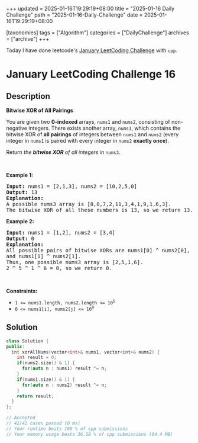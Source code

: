 +++
updated = 2025-01-16T19:29:19+08:00
title = "2025-01-16 Daily Challenge"
path = "2025-01-16-Daily-Challenge"
date = 2025-01-16T19:29:19+08:00

[taxonomies]
tags = ["Algorithm"]
categories = ["DailyChallenge"]
archives = ["archive"]
+++

Today I have done leetcode's [January LeetCoding Challenge](https://leetcode.com/problems/bitwise-xor-of-all-pairings/) with `cpp`.

<!-- more -->

# January LeetCoding Challenge 16

## Description

**Bitwise XOR of All Pairings**

<p>You are given two <strong>0-indexed</strong> arrays, <code>nums1</code> and <code>nums2</code>, consisting of non-negative integers. There exists another array, <code>nums3</code>, which contains the bitwise XOR of <strong>all pairings</strong> of integers between <code>nums1</code> and <code>nums2</code> (every integer in <code>nums1</code> is paired with every integer in <code>nums2</code> <strong>exactly once</strong>).</p>

<p>Return<em> the <strong>bitwise XOR</strong> of all integers in </em><code>nums3</code>.</p>

<p>&nbsp;</p>
<p><strong class="example">Example 1:</strong></p>

<pre>
<strong>Input:</strong> nums1 = [2,1,3], nums2 = [10,2,5,0]
<strong>Output:</strong> 13
<strong>Explanation:</strong>
A possible nums3 array is [8,0,7,2,11,3,4,1,9,1,6,3].
The bitwise XOR of all these numbers is 13, so we return 13.
</pre>

<p><strong class="example">Example 2:</strong></p>

<pre>
<strong>Input:</strong> nums1 = [1,2], nums2 = [3,4]
<strong>Output:</strong> 0
<strong>Explanation:</strong>
All possible pairs of bitwise XORs are nums1[0] ^ nums2[0], nums1[0] ^ nums2[1], nums1[1] ^ nums2[0],
and nums1[1] ^ nums2[1].
Thus, one possible nums3 array is [2,5,1,6].
2 ^ 5 ^ 1 ^ 6 = 0, so we return 0.
</pre>

<p>&nbsp;</p>
<p><strong>Constraints:</strong></p>

<ul>
	<li><code>1 &lt;= nums1.length, nums2.length &lt;= 10<sup>5</sup></code></li>
	<li><code>0 &lt;= nums1[i], nums2[j] &lt;= 10<sup>9</sup></code></li>
</ul>


## Solution

``` cpp
class Solution {
public:
  int xorAllNums(vector<int>& nums1, vector<int>& nums2) {
    int result = 0;
    if(nums2.size() & 1) {
      for(auto n : nums1) result ^= n;
    }
    if(nums1.size() & 1) {
      for(auto n : nums2) result ^= n;
    }
    return result;
  }
};

// Accepted
// 42/42 cases passed (0 ms)
// Your runtime beats 100 % of cpp submissions
// Your memory usage beats 36.18 % of cpp submissions (64.4 MB)
```
